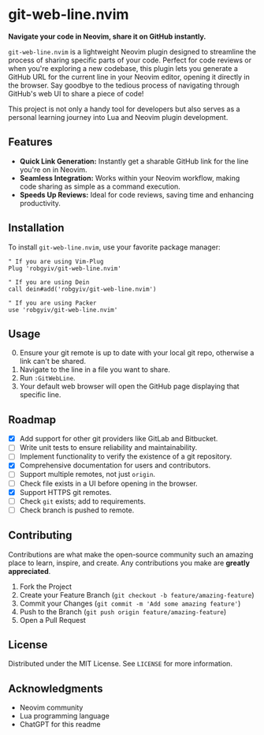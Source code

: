 # git-web-line.nvim

**Navigate your code in Neovim, share it on GitHub instantly.**

`git-web-line.nvim` is a lightweight Neovim plugin designed to streamline the process of sharing specific parts of your code. Perfect for code reviews or when you're exploring a new codebase, this plugin lets you generate a GitHub URL for the current line in your Neovim editor, opening it directly in the browser. Say goodbye to the tedious process of navigating through GitHub's web UI to share a piece of code!

This project is not only a handy tool for developers but also serves as a personal learning journey into Lua and Neovim plugin development.

## Features

- **Quick Link Generation:** Instantly get a sharable GitHub link for the line you're on in Neovim.
- **Seamless Integration:** Works within your Neovim workflow, making code sharing as simple as a command execution.
- **Speeds Up Reviews:** Ideal for code reviews, saving time and enhancing productivity.

## Installation

To install `git-web-line.nvim`, use your favorite package manager:

```vim
" If you are using Vim-Plug
Plug 'robgyiv/git-web-line.nvim'

" If you are using Dein
call dein#add('robgyiv/git-web-line.nvim')

" If you are using Packer
use 'robgyiv/git-web-line.nvim'
```

## Usage

0. Ensure your git remote is up to date with your local git repo, otherwise a link can't be shared.
1. Navigate to the line in a file you want to share.
2. Run `:GitWebLine`.
3. Your default web browser will open the GitHub page displaying that specific line.

## Roadmap

- [x] Add support for other git providers like GitLab and Bitbucket.
- [ ] Write unit tests to ensure reliability and maintainability.
- [ ] Implement functionality to verify the existence of a git repository.
- [x] Comprehensive documentation for users and contributors.
- [ ] Support multiple remotes, not just `origin`.
- [ ] Check file exists in a UI before opening in the browser.
- [x] Support HTTPS git remotes.
- [ ] Check `git` exists; add to requirements.
- [ ] Check branch is pushed to remote.

## Contributing

Contributions are what make the open-source community such an amazing place to learn, inspire, and create. Any contributions you make are **greatly appreciated**.

1. Fork the Project
2. Create your Feature Branch (`git checkout -b feature/amazing-feature`)
3. Commit your Changes (`git commit -m 'Add some amazing feature'`)
4. Push to the Branch (`git push origin feature/amazing-feature`)
5. Open a Pull Request

## License

Distributed under the MIT License. See `LICENSE` for more information.

## Acknowledgments

- Neovim community
- Lua programming language
- ChatGPT for this readme
